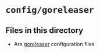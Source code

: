 # `config/goreleaser`

## Files in this directory

- Are [goreleaser](https://github.com/goreleaser/goreleaser) configuration files
